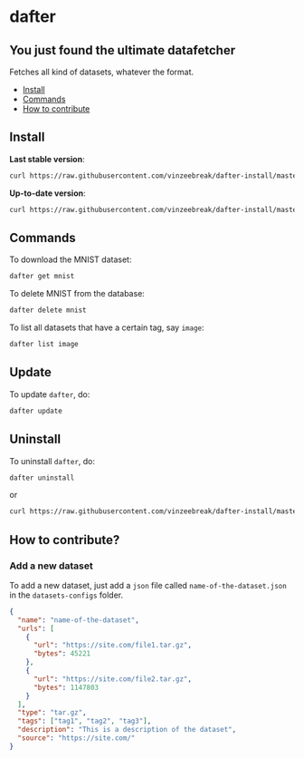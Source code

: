 # dafter

## You just found the ultimate datafetcher

Fetches all kind of datasets, whatever the format.

 - [Install](#install)
 - [Commands](#commands)
 - [How to contribute](#how-to-contribute)


## Install

**Last stable version**:
```bash
curl https://raw.githubusercontent.com/vinzeebreak/dafter-install/master/install.sh -sSf | bash
```

**Up-to-date version**:
```bash
curl https://raw.githubusercontent.com/vinzeebreak/dafter-install/master/install.sh -sSf | bash -s -- --up-to-date
```

## Commands

To download the MNIST dataset:
```bash
dafter get mnist
```

To delete MNIST from the database:
```bash
dafter delete mnist
```

To list all datasets that have a certain tag, say `image`:
```bash
dafter list image
```

## Update

To update `dafter`, do:
```bash
dafter update
```

## Uninstall

To uninstall `dafter`, do:

```bash
dafter uninstall
```

or

```bash
curl https://raw.githubusercontent.com/vinzeebreak/dafter-install/master/uninstall.sh -sSf | bash
```

## How to contribute?

### Add a new dataset

To add a new dataset, just add a `json` file called `name-of-the-dataset.json` in the `datasets-configs` folder.

```json
{
  "name": "name-of-the-dataset",
  "urls": [
    {
      "url": "https://site.com/file1.tar.gz",
      "bytes": 45221
    },
    {
      "url": "https://site.com/file2.tar.gz",
      "bytes": 1147803
    }
  ],
  "type": "tar.gz",
  "tags": ["tag1", "tag2", "tag3"],
  "description": "This is a description of the dataset",
  "source": "https://site.com/"
}
```

